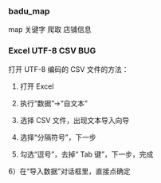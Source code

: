### badu_map
map 关键字 爬取 店铺信息

### Excel UTF-8 CSV BUG
打开 UTF-8 编码的 CSV 文件的方法：

1) 打开 Excel

2) 执行“数据”->“自文本”

3) 选择 CSV 文件，出现文本导入向导

4) 选择“分隔符号”，下一步

5) 勾选“逗号”，去掉“ Tab 键”，下一步，完成

6）在“导入数据”对话框里，直接点确定
